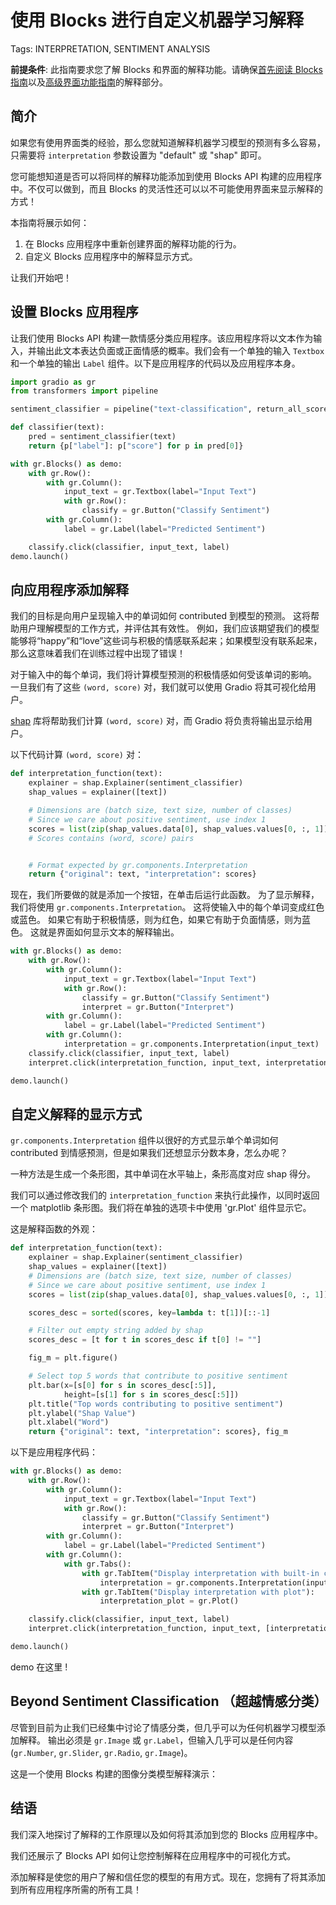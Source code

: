# 使用 Blocks 进行自定义机器学习解释

Tags: INTERPRETATION, SENTIMENT ANALYSIS

**前提条件**: 此指南要求您了解 Blocks 和界面的解释功能。请确保[首先阅读 Blocks 指南](https://gradio.app/quickstart/#blocks-more-flexibility-and-control)以及[高级界面功能指南](/advanced-interface-features#interpreting-your-predictions)的解释部分。

## 简介

如果您有使用界面类的经验，那么您就知道解释机器学习模型的预测有多么容易，只需要将 `interpretation` 参数设置为 "default" 或 "shap" 即可。

您可能想知道是否可以将同样的解释功能添加到使用 Blocks API 构建的应用程序中。不仅可以做到，而且 Blocks 的灵活性还可以以不可能使用界面来显示解释的方式！

本指南将展示如何：

1. 在 Blocks 应用程序中重新创建界面的解释功能的行为。
2. 自定义 Blocks 应用程序中的解释显示方式。

让我们开始吧！

## 设置 Blocks 应用程序

让我们使用 Blocks API 构建一款情感分类应用程序。该应用程序将以文本作为输入，并输出此文本表达负面或正面情感的概率。我们会有一个单独的输入 `Textbox` 和一个单独的输出 `Label` 组件。以下是应用程序的代码以及应用程序本身。

```python
import gradio as gr
from transformers import pipeline

sentiment_classifier = pipeline("text-classification", return_all_scores=True)

def classifier(text):
    pred = sentiment_classifier(text)
    return {p["label"]: p["score"] for p in pred[0]}

with gr.Blocks() as demo:
    with gr.Row():
        with gr.Column():
            input_text = gr.Textbox(label="Input Text")
            with gr.Row():
                classify = gr.Button("Classify Sentiment")
        with gr.Column():
            label = gr.Label(label="Predicted Sentiment")

    classify.click(classifier, input_text, label)
demo.launch()
```

<gradio-app space="freddyaboulton/sentiment-classification"> </gradio-app>

## 向应用程序添加解释

我们的目标是向用户呈现输入中的单词如何 contributed 到模型的预测。
这将帮助用户理解模型的工作方式，并评估其有效性。
例如，我们应该期望我们的模型能够将“happy”和“love”这些词与积极的情感联系起来；如果模型没有联系起来，那么这意味着我们在训练过程中出现了错误！

对于输入中的每个单词，我们将计算模型预测的积极情感如何受该单词的影响。
一旦我们有了这些 `(word, score)` 对，我们就可以使用 Gradio 将其可视化给用户。

[shap](https://shap.readthedocs.io/en/stable/index.html) 库将帮助我们计算 `(word, score)` 对，而 Gradio 将负责将输出显示给用户。

以下代码计算 `(word, score)` 对：

```python
def interpretation_function(text):
    explainer = shap.Explainer(sentiment_classifier)
    shap_values = explainer([text])

    # Dimensions are (batch size, text size, number of classes)
    # Since we care about positive sentiment, use index 1
    scores = list(zip(shap_values.data[0], shap_values.values[0, :, 1]))
    # Scores contains (word, score) pairs


    # Format expected by gr.components.Interpretation
    return {"original": text, "interpretation": scores}
```

现在，我们所要做的就是添加一个按钮，在单击后运行此函数。
为了显示解释，我们将使用 `gr.components.Interpretation`。
这将使输入中的每个单词变成红色或蓝色。
如果它有助于积极情感，则为红色，如果它有助于负面情感，则为蓝色。
这就是界面如何显示文本的解释输出。

```python
with gr.Blocks() as demo:
    with gr.Row():
        with gr.Column():
            input_text = gr.Textbox(label="Input Text")
            with gr.Row():
                classify = gr.Button("Classify Sentiment")
                interpret = gr.Button("Interpret")
        with gr.Column():
            label = gr.Label(label="Predicted Sentiment")
        with gr.Column():
            interpretation = gr.components.Interpretation(input_text)
    classify.click(classifier, input_text, label)
    interpret.click(interpretation_function, input_text, interpretation)

demo.launch()
```

<gradio-app space="freddyaboulton/sentiment-classification-interpretation"> </gradio-app>

## 自定义解释的显示方式

`gr.components.Interpretation` 组件以很好的方式显示单个单词如何 contributed 到情感预测，但是如果我们还想显示分数本身，怎么办呢？

一种方法是生成一个条形图，其中单词在水平轴上，条形高度对应 shap 得分。

我们可以通过修改我们的 `interpretation_function` 来执行此操作，以同时返回一个 matplotlib 条形图。我们将在单独的选项卡中使用 'gr.Plot' 组件显示它。

这是解释函数的外观：

```python
def interpretation_function(text):
    explainer = shap.Explainer(sentiment_classifier)
    shap_values = explainer([text])
    # Dimensions are (batch size, text size, number of classes)
    # Since we care about positive sentiment, use index 1
    scores = list(zip(shap_values.data[0], shap_values.values[0, :, 1]))

    scores_desc = sorted(scores, key=lambda t: t[1])[::-1]

    # Filter out empty string added by shap
    scores_desc = [t for t in scores_desc if t[0] != ""]

    fig_m = plt.figure()

    # Select top 5 words that contribute to positive sentiment
    plt.bar(x=[s[0] for s in scores_desc[:5]],
            height=[s[1] for s in scores_desc[:5]])
    plt.title("Top words contributing to positive sentiment")
    plt.ylabel("Shap Value")
    plt.xlabel("Word")
    return {"original": text, "interpretation": scores}, fig_m
```

以下是应用程序代码：

```python
with gr.Blocks() as demo:
    with gr.Row():
        with gr.Column():
            input_text = gr.Textbox(label="Input Text")
            with gr.Row():
                classify = gr.Button("Classify Sentiment")
                interpret = gr.Button("Interpret")
        with gr.Column():
            label = gr.Label(label="Predicted Sentiment")
        with gr.Column():
            with gr.Tabs():
                with gr.TabItem("Display interpretation with built-in component"):
                    interpretation = gr.components.Interpretation(input_text)
                with gr.TabItem("Display interpretation with plot"):
                    interpretation_plot = gr.Plot()

    classify.click(classifier, input_text, label)
    interpret.click(interpretation_function, input_text, [interpretation, interpretation_plot])

demo.launch()
```

demo 在这里 !

<gradio-app space="freddyaboulton/sentiment-classification-interpretation-tabs"> </gradio-app>

## Beyond Sentiment Classification （超越情感分类）

尽管到目前为止我们已经集中讨论了情感分类，但几乎可以为任何机器学习模型添加解释。
输出必须是 `gr.Image` 或 `gr.Label`，但输入几乎可以是任何内容 (`gr.Number`, `gr.Slider`, `gr.Radio`, `gr.Image`)。

这是一个使用 Blocks 构建的图像分类模型解释演示：

<gradio-app space="freddyaboulton/image-classification-interpretation-blocks"> </gradio-app>

## 结语

我们深入地探讨了解释的工作原理以及如何将其添加到您的 Blocks 应用程序中。

我们还展示了 Blocks API 如何让您控制解释在应用程序中的可视化方式。

添加解释是使您的用户了解和信任您的模型的有用方式。现在，您拥有了将其添加到所有应用程序所需的所有工具！
